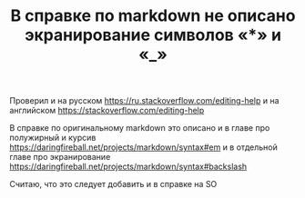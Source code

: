﻿---
title: "В справке по markdown не описано экранирование символов &#171;*&#187; и &#171;_&#187;"
se.owner.user_id: 183614
se.owner.display_name: "Герман Борисов"
se.owner.link: "https://ru.meta.stackoverflow.com/users/183614/%d0%93%d0%b5%d1%80%d0%bc%d0%b0%d0%bd-%d0%91%d0%be%d1%80%d0%b8%d1%81%d0%be%d0%b2"
se.link: "https://ru.meta.stackoverflow.com/questions/9885/%d0%92-%d1%81%d0%bf%d1%80%d0%b0%d0%b2%d0%ba%d0%b5-%d0%bf%d0%be-markdown-%d0%bd%d0%b5-%d0%be%d0%bf%d0%b8%d1%81%d0%b0%d0%bd%d0%be-%d1%8d%d0%ba%d1%80%d0%b0%d0%bd%d0%b8%d1%80%d0%be%d0%b2%d0%b0%d0%bd%d0%b8%d0%b5-%d1%81%d0%b8%d0%bc%d0%b2%d0%be%d0%bb%d0%be%d0%b2-%d0%b8"
se.question_id: 9885
se.post_type: question
se.score: 5
---
<p>Проверил и на русском <a href="https://ru.stackoverflow.com/editing-help">https://ru.stackoverflow.com/editing-help</a> и на английском
<a href="https://stackoverflow.com/editing-help">https://stackoverflow.com/editing-help</a></p>

<p>В справке по оригинальному markdown это описано и в главе про полужирный и курсив <a href="https://daringfireball.net/projects/markdown/syntax#em" rel="nofollow noreferrer">https://daringfireball.net/projects/markdown/syntax#em</a> и в отдельной главе про экранирование <a href="https://daringfireball.net/projects/markdown/syntax#backslash" rel="nofollow noreferrer">https://daringfireball.net/projects/markdown/syntax#backslash</a></p>

<p>Считаю, что это следует добавить и в справке на SO</p>
